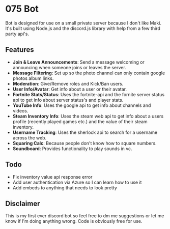 # 075 Bot

Bot is designed for use on a small private server because I don't like Maki. It's built using Node.js and the discord.js library with help from a few third party api's.

## Features

- **Join & Leave Announcements**: Send a message welcoming or announcing when someone joins or leaves the server.
- **Message Filtering**: Set up so the photo channel can only contain google photos album links.
- **Moderation**: Give/Remove roles and Kick/Ban users.
- **User Info/Avatar**: Get info about a user or their avatar.
- **Fortnite Stats/Status**: Uses the fortnite-api and the fornite server status api to get info about server status's and player stats.
- **YouTube Info**: Uses the google api to get info about channels and videos.
- **Steam Inventory Info**: Uses the steam web api to get info about a users profile (recently played games etc.) and the value of their steam inventory.
- **Username Tracking**: Uses the sherlock api to search for a username across the web.
- **Squaring Calc**: Because people don't know how to square numbers.
- **Soundboard**: Provides functionality to play sounds in vc.

## Todo

- Fix inventory value api response error
- Add user authentication via Azure so I can learn how to use it
- Add embeds to anything that needs to look pretty

## Disclaimer

This is my first ever discord bot so feel free to dm me suggestions or let me know if I'm doing anything wrong.
Code is obviously free for use.
